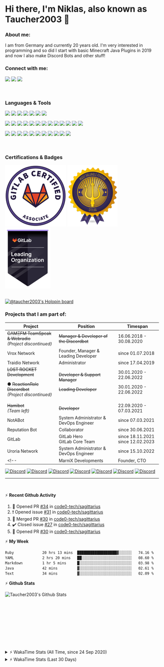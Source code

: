 # Hi there, I'm Niklas, also known as Taucher2003 👋

### About me:

I am from Germany and currently <!--timespan:start(%y)(env:1)-->20<!--timespan:end--> years old. I'm very interested in programming and so did I start 
with basic Minecraft Java Plugins in 2019 and now I also make Discord Bots and other stuff!

### Connect with me:

[<img src="https://img.shields.io/badge/Taucher2003-7289DA.svg?&style=for-the-badge&logo=discord&logoColor=white"/>][taucherdiscord] 
[<img src="https://img.shields.io/badge/Taucher2003-181717.svg?&style=for-the-badge&logo=github&logoColor=white"/>][github]
[<img src="https://img.shields.io/badge/Taucher2003-FC6D26.svg?&style=for-the-badge&logo=gitlab&logoColor=white"/>][gitlab]
<br>
<br>
<br>

### Languages & Tools

<img src="https://img.shields.io/badge/java-FFFFFF.svg?&style=for-the-badge&logo=openjdk&logoColor=black"/> <!--img src="https://img.shields.io/badge/c%23%20-239120.svg?&style=for-the-badge&logo=c-sharp&logoColor=white"/--> 
<img src="https://img.shields.io/badge/html5%20-E34F26.svg?&style=for-the-badge&logo=html5&logoColor=white"/> <img src="https://img.shields.io/badge/css3%20-1572B6.svg?&style=for-the-badge&logo=css3&logoColor=white"/> <img src="https://img.shields.io/badge/javascript%20-F7DF1E.svg?&style=for-the-badge&logo=javascript&logoColor=grey"/> <img src="https://img.shields.io/badge/node.js-339933.svg?&style=for-the-badge&logo=nodedotjs&logoColor=white"/> <!--img src="https://img.shields.io/badge/typescript%20-3178C6.svg?&style=for-the-badge&logo=typescript&logoColor=white"/--> <!--img src="https://img.shields.io/badge/php-777BB4.svg?&style=for-the-badge&logo=php&logoColor=white"/--> <img src="https://img.shields.io/badge/bash-4EAA25.svg?&style=for-the-badge&logo=gnu%20bash&logoColor=white"/> <img src="https://img.shields.io/badge/ruby-CC342D.svg?&style=for-the-badge&logo=ruby&logoColor=white"/>

<img src="https://img.shields.io/badge/spring-6DB33F.svg?&style=for-the-badge&logo=spring&logoColor=white"/> <img src="https://img.shields.io/badge/spring%20boot-6DB33F.svg?&style=for-the-badge&logo=springboot&logoColor=white"/> <img src="https://img.shields.io/badge/ruby%20on%20rails-CC0000.svg?&style=for-the-badge&logo=rubyonrails&logoColor=white"/> <img src="https://img.shields.io/badge/graphql-E10098.svg?&style=for-the-badge&logo=graphql&logoColor=white"/> <img src="https://img.shields.io/badge/vue-4FC08D.svg?&style=for-the-badge&logo=vue.js&logoColor=white"/> <img src="https://img.shields.io/badge/vuetify-1867C0.svg?&style=for-the-badge&logo=vuetify&logoColor=white"/> <!--img src="https://img.shields.io/badge/webpack-8DD6F9.svg?&style=for-the-badge&logo=webpack&logoColor=white"/--> <!--img src="https://img.shields.io/badge/node.js%20-339933.svg?&style=for-the-badge&logo=node.js&logoColor=white"/--> <img src="https://img.shields.io/badge/postresql-4169E1.svg?&style=for-the-badge&logo=postgresql&logoColor=white"/> <img src="https://img.shields.io/badge/mariadb-003545.svg?&style=for-the-badge&logo=mariadb&logoColor=white"/> <img src="https://img.shields.io/badge/redis-DC382D.svg?&style=for-the-badge&logo=redis&logoColor=white"/> <!--img src="https://img.shields.io/badge/mongodb%20-47A248.svg?&style=for-the-badge&logo=mongodb&logoColor=white"/--> <img src="https://img.shields.io/badge/docker-2496ED.svg?&style=for-the-badge&logo=docker&logoColor=white"/> <img src="https://img.shields.io/badge/kubernetes-326CE5.svg?&style=for-the-badge&logo=kubernetes&logoColor=white"/> <img src="https://img.shields.io/badge/helm-0F1689.svg?&style=for-the-badge&logo=helm&logoColor=white"/> <img src="https://img.shields.io/badge/terraform-7B42BC.svg?&style=for-the-badge&logo=terraform&logoColor=white"/>

<img src="https://img.shields.io/badge/-IntelliJ%20IDEA-5464c8?style=for-the-badge&logo=intellij%20idea&logoColor=white"/> <!--img src="https://img.shields.io/badge/eclipse-2C2255.svg?&style=for-the-badge&logo=eclipse&logoColor=white"/--> <!--img src="https://img.shields.io/badge/visual%20studio-5C2D91.svg?&style=for-the-badge&logo=visual%20studio&logoColor=white"/--> <!--img src="https://img.shields.io/badge/rider-faaa14.svg?&style=for-the-badge&logo=rider&logoColor=white"/--> <img src="https://img.shields.io/badge/visual%20studio%20code-007ACC.svg?&style=for-the-badge&logo=visual%20studio%20code&logoColor=white"/> <!--img src="https://img.shields.io/badge/atom-0aa372.svg?&style=for-the-badge&logo=atom&logoColor=white"/--> <img src="https://img.shields.io/badge/git-F05032.svg?&style=for-the-badge&logo=git&logoColor=white"/> <img src="https://img.shields.io/badge/github%20-181717.svg?&style=for-the-badge&logo=github&logoColor=white"/> <img src="https://img.shields.io/badge/gitlab%20-FC6D26.svg?&style=for-the-badge&logo=gitlab&logoColor=white"/> <img src="https://img.shields.io/badge/gitpod-FFAE33.svg?&style=for-the-badge&logo=gitpod&logoColor=white"/> <img src="https://img.shields.io/badge/insomnia%20-5849BE.svg?&style=for-the-badge&logo=insomnia&logoColor=white"/> <img src="https://img.shields.io/badge/maven-C71A36.svg?&style=for-the-badge&logo=apache%20maven&logoColor=white"/> <img src="https://img.shields.io/badge/gradle-02303A.svg?&style=for-the-badge&logo=gradle&logoColor=white"/> <img src="https://img.shields.io/badge/prometheus-E6522C.svg?&style=for-the-badge&logo=prometheus&logoColor=white"/> <img src="https://img.shields.io/badge/grafana-F46800.svg?&style=for-the-badge&logo=grafana&logoColor=white"/>
<br>
<br>
<br>

### Certifications & Badges

[<img src="https://raw.githubusercontent.com/Taucher2003/Taucher2003/master/assets/GitLab-Certified-Associate.png" height="200px">][gitlab-certified-associate]
[<img src="https://raw.githubusercontent.com/Taucher2003/Taucher2003/master/assets/gitlab_mvp_badge.png" height="200px">][gitlab-mvp-15-7]
[<img src="https://raw.githubusercontent.com/Taucher2003/Taucher2003/master/assets/gitlab-leading-organization-badge.png" height="200px">][gitlab-leading-organization]
<br>
<br>

[![@taucher2003's Holopin board](https://holopin.me/taucher2003)](https://holopin.io/@taucher2003)

### Projects that I am part of:
| Project | Position | Timespan |
|---------|----------|----------|
| ~~GΛMΞFM TeamSpeak & Webradio~~ <br>*(Project discontinued)* | ~~Manager & Developer of the Discordbot~~ | 16.06.2018 - 30.08.2020 |
| Vrox Network | Founder, Manager & Leading Developer | since 01.07.2018 |
| Traidio Network | Administrator | since 17.04.2019 |
| ~~LOST ROCKET Development~~ <p>● ~~ReactionRole Discordbot~~ <br>*(Project discontinued)* | ~~Developer & Support Manager~~<p> ~~Leading Developer~~<p> | 30.01.2020 - 22.06.2022 <p> 30.01.2020 - 22.06.2022<p> |
| ~~Hamibot~~ <br>*(Team left)* | ~~Developer~~ | 22.09.2020 - 07.03.2021 |
| NotABot | System Administrator & DevOps Engineer | since 07.03.2021 |
| Reputation Bot | Collaborator | since 30.06.2021 |
| GitLab | GitLab Hero<br>GitLab Core Team | since 18.11.2021<br>since 12.02.2023 |
| Uroria Network | System Administrator & DevOps Engineer | since 15.10.2022 |
<!--| MarniX Developments | Founder, CTO | since 03.08.2020 |-->

<p>
 
[![Discord](https://img.shields.io/discord/758702426248970270?color=62e7f7&label=Vrox%20Network&logo=discord&style=flat-square)][vroxdiscord]
[![Discord](https://img.shields.io/discord/485875390976622593?color=fafafa&label=Traidio%20Network&logo=discord&style=flat-square)][traidiodiscord]
[![Discord](https://img.shields.io/discord/289819432992243712?color=99beff&label=LOST%20ROCKET%20Development&logo=discord&style=flat-square)][lostrocketdiscord]
[![Discord](https://img.shields.io/discord/803679267303981056?color=c32047&label=NotABot&logo=discord&style=flat-square)][notabotdiscord]
[![Discord](https://img.shields.io/discord/853250161915985958?color=fdb846&label=Reputation%20Bot&logo=discord&style=flat-square)][reputationbotdiscord]
[![Discord](https://img.shields.io/discord/778180511088640070?color=fc6d26&label=GitLab%20Community&logo=discord&style=flat-square)][gitlab-discord]
[![Discord](https://img.shields.io/discord/1031228611941896345?color=009ec2&label=Uroria%20Network&logo=discord&style=flat-square)][uroriadiscord]
 
<!-- DEPRECATED SHIELDS -->
<!--![Discord](https://img.shields.io/discord/717002750499618918?color=de4190&label=MarniX%20Developments&logo=discord&style=flat-square)-->
<!--[![Discord](https://img.shields.io/discord/423385448295956491?color=191529&label=G%CE%9BM%CE%9EFM&logo=discord&style=flat-square)][gamefmdiscord]-->
<!--[![Discord](https://img.shields.io/discord/715988026479607891?color=1d67dd&label=Hamibot&logo=discord&style=flat-square)][hamibotdiscord]-->
 

---
<br>

 ⚡ **Recent Github Activity**

<!--RECENT_ACTIVITY:start-->
1. 💪 Opened PR [#34](https://github.com/code0-tech/sagittarius/pull/34) in [code0-tech/sagittarius](https://github.com/code0-tech/sagittarius)<br>
2. ❗️ Opened issue [#31](https://github.com/code0-tech/sagittarius/issues/31) in [code0-tech/sagittarius](https://github.com/code0-tech/sagittarius)<br>
3. 🎉 Merged PR [#30](https://github.com/code0-tech/sagittarius/pull/30) in [code0-tech/sagittarius](https://github.com/code0-tech/sagittarius)<br>
4. ✔️ Closed issue [#27](https://github.com/code0-tech/sagittarius/issues/27) in [code0-tech/sagittarius](https://github.com/code0-tech/sagittarius)<br>
5. 💪 Opened PR [#30](https://github.com/code0-tech/sagittarius/pull/30) in [code0-tech/sagittarius](https://github.com/code0-tech/sagittarius)<br>
<!--RECENT_ACTIVITY:end-->

 ⚡ **My Week**

<!--START_SECTION:waka-->

```txt
Ruby             20 hrs 13 mins  ██████████████████▓░░░░░░   74.16 %
YAML             2 hrs 20 mins   ██░░░░░░░░░░░░░░░░░░░░░░░   08.60 %
Markdown         1 hr 5 mins     █░░░░░░░░░░░░░░░░░░░░░░░░   03.98 %
Java             42 mins         ▓░░░░░░░░░░░░░░░░░░░░░░░░   02.61 %
Text             34 mins         ▓░░░░░░░░░░░░░░░░░░░░░░░░   02.09 %
```

<!--END_SECTION:waka-->


 ⚡ **Github Stats**

  <img align="left" alt="Taucher2003's Github Stats" src="https://github-readme-stats.vercel.app/api?username=Taucher2003&count_private=true&show_icons=true&hide_border=true" />
  <br>
  <br>
  <br>
  <br>
  <br>
  <br>
  <br>
  <br>
  <br>
  <br>
  
  <br>
  
  <details>
 <summary>⚡ WakaTime Stats (All Time, since 24 Sep 2020)</summary>
  <img src="https://wakatime.com/share/@30a41e50-568b-4814-8487-1688250ab14e/53d96858-f9a4-473d-ab90-fe937a18d346.svg" width="600px">
  <img src="https://wakatime.com/share/@30a41e50-568b-4814-8487-1688250ab14e/514c7cf9-b341-4ea4-9f1a-c70ba3b801f1.svg" width="600px">
  <img src="https://wakatime.com/share/@30a41e50-568b-4814-8487-1688250ab14e/14d75efe-ef68-40b3-ad2a-92e36e55fdfd.svg" width="600px">
 </details>
 <details>
 <summary>⚡ WakaTime Stats (Last 30 Days)</summary>
 <img src="https://wakatime.com/share/@30a41e50-568b-4814-8487-1688250ab14e/2bc449fd-1ebc-4fdd-84ef-cc46318983ef.svg" width="600px">
 <img src="https://wakatime.com/share/@30a41e50-568b-4814-8487-1688250ab14e/12ab2c12-b456-4ee9-a5bd-2f167c3d3da1.svg" width="600px">
 <img src="https://wakatime.com/share/@30a41e50-568b-4814-8487-1688250ab14e/f11db079-5513-400a-8733-dd69132e3070.svg" width="600px">
 </details>
 


[taucherdiscord]: https://discord.com/users/444889694002741249
[gitlab]: https://gitlab.com/Taucher2003
[github]: https://github.com/Taucher2003
[vroxdiscord]: https://discord.gg/rCj7MeU
[traidiodiscord]: https://discord.gg/xjFkW8a
[gamefmdiscord]: https://discord.gg/QfG3kPM
[lostrocketdiscord]: https://discord.gg/UPM7KkB
[reactionroleinvite]: https://discord.com/oauth2/authorize?client_id=664849019654111233&permissions=268790848&scope=bot
[hamibotdiscord]: https://discord.gg/7QGMbuC
[notabotdiscord]: https://discord.gg/CSCYeNfA77
[reputationbotdiscord]: https://discord.gg/wrqrUJGuru
[uroriadiscord]: https://dc.uroria.com

[gitlab-discord]: https://discord.gg/gitlab
[gitlab-certified-associate]: https://gitlab.edcast.com/pathways/cy-test-pathway-associate-study-exam
[gitlab-mvp-15-7]: https://about.gitlab.com/releases/2022/12/22/gitlab-15-7-released/#mvp
[gitlab-heroes]: https://about.gitlab.com/community/heroes/
[gitlab-leading-organization]: https://about.gitlab.com/handbook/marketing/community-relations/leading-organizations/

